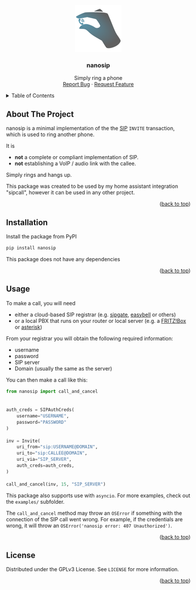 <!-- Improved compatibility of back to top link: See: https://github.com/othneildrew/Best-README-Template/pull/73 -->
<a name="readme-top"></a>


<!-- PROJECT LOGO -->
<br />
<div align="center">
  <a href="https://github.com/philipp-fischer/nanosip">
    <img src="https://raw.githubusercontent.com/philipp-fischer/nanosip/main/images/logo.png" alt="Logo" width="128" height="128">
  </a>

<h3 align="center">nanosip</h3>
  <p align="center">
    Simply ring a phone
    <br />
    <a href="https://github.com/philipp-fischer/nanosip/issues">Report Bug</a>
    ·
    <a href="https://github.com/philipp-fischer/nanosip">Request Feature</a>
  </p>
</div>



<!-- TABLE OF CONTENTS -->
<details>
  <summary>Table of Contents</summary>
  <ol>
    <li><a href="#about-the-project">About The Project</a></li>
    <li><a href="#installation">Installation</a></li>
    <li><a href="#usage">Usage</a></li>
    <li><a href="#license">License</a></li>
  </ol>
</details>



## About The Project

nanosip is a minimal implementation of the the [SIP](https://datatracker.ietf.org/doc/html/rfc3261) `INVITE` transaction, which is used to ring another phone.

It is 

- **not** a complete or compliant implementation of SIP.
- **not** establishing a VoIP / audio link with the callee.

Simply rings and hangs up.

This package was created to be used by my home assistant integration "sipcall", however it can be used in any other project.

<p align="right">(<a href="#readme-top">back to top</a>)</p>


## Installation


Install the package from PyPI
```sh
pip install nanosip
```
This package does not have any dependencies

<p align="right">(<a href="#readme-top">back to top</a>)</p>


## Usage

To make a call, you will need

- either a cloud-based SIP registrar (e.g. [sipgate](https://www.sipgate.de/), [easybell](https://www.easybell.de/) or others)
- or a local PBX that runs on your router or local server (e.g. a [FRITZ!Box](https://avm.de/service/wissensdatenbank/dok/FRITZ-Box-7590/42_IP-Telefon-an-FRITZ-Box-anmelden-und-einrichten/) or [asterisk](https://www.asterisk.org/))

From your registrar you will obtain the following required information:

- username
- password
- SIP server
- Domain (usually the same as the server)

You can then make a call like this:

```python
from nanosip import call_and_cancel


auth_creds = SIPAuthCreds(
    username="USERNAME",
    password="PASSWORD"
)

inv = Invite(
    uri_from="sip:USERNAME@DOMAIN",
    uri_to="sip:CALLEE@DOMAIN",
    uri_via="SIP_SERVER",
    auth_creds=auth_creds,
)

call_and_cancel(inv, 15, "SIP_SERVER")
```

This package also supports use with `asyncio`. For more examples, check out the `examples/` subfolder.

The `call_and_cancel` method may throw an `OSError` if something with the connection of the SIP call went wrong.
For example, if the credentials are wrong, it will throw an `OSError('nanosip error: 407 Unauthorized')`.

<p align="right">(<a href="#readme-top">back to top</a>)</p>


## License

Distributed under the GPLv3 License. See `LICENSE` for more information.

<p align="right">(<a href="#readme-top">back to top</a>)</p>

